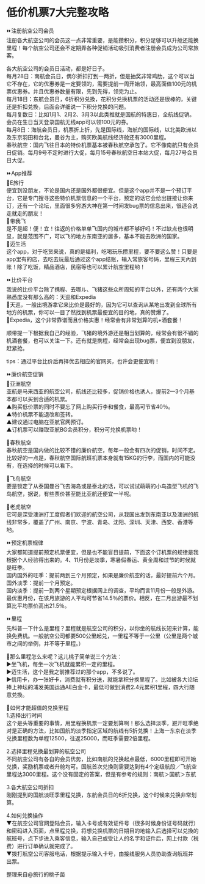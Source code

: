 # 低价机票7大完整攻略  
⏩注册航空公司会员  
注册各大航空公司的会员这一点非常重要，是能攒积分，积分足够可以升舱还能换里程！每个航空公司还会不定期弄各种促销活动吸引消费者注册会员成为公司常旅客。  

各大航空公司的会员日活动，都是好日子。  
每月28日：南航会员日，偶尔折扣打到一两折，但是抽奖非常鸡肋，这个可以当它不存在，它的优惠券是一定要领的，需要提前一周开始领，最高面值100元的机票优惠券。并且优惠券数量有限，先到先得，领完为止。  
每月18日：东航会员日，6折积分兑換，花积分兑换机票的活动还是很棒的，关键还是折扣兑換，后面会详细说一下积分兑换的问题。  
每月复数日：比如1月1、2月2、3月3以此类推就是国航的特惠日，全航线促销。会员在生日当天登录国航无线app可以领100元的券。  
每月8日：海航会员日，机票折上折，先是国际线，海航的国际线，以北美欧洲以及东京羽田和台北，曼谷为主，购买欧美航线经济舱还有3000里程。  
春秋航空：国内飞往日本的特价机票基本被春秋航空承包了。它不像南航只有会员日促销。每月9号不定时进行大促，每月15号春秋航空日本站大促，每月27号会员日大促。  

⏩App推荐  
🔸E旅行  
便宜到没朋友，不论是国内还是国外都很便宜。但是这个app并不是一个预订平台，它是专门搜寻这些特价机票信息的一个平台，预定的话它会给出链接让你来订，还有一个论坛，里面很多穷游大神在第一时间发bug票的信息出来，很适合说走就走的朋友！  
🔸带我飞  
是不是超！便！宜！往返的价格单单飞国内的城市都不够好吗！不过缺点也很明显，就是范围不广，可以飞的地方东南亚的居多，基本不能去欧洲的国家。  
🔸迈生活  
这个app，对于吃货来说，真的是福利，吃喝玩乐攒里程，要不要这么赞！只要是app里有的店，去吃去玩最后通过这个app结账，输入常旅客号码，里程三天內到账！除了吃饭，精品酒店，民宿等也可以累计航空里程哟！  

⏩比价平台  
我说的比价平台除了携程、去哪ル、飞猪这些众所周知的平台以外，还有两个大家熟悉度没有那么高的：天巡和Expedia  
🔸天巡，一般出境游拿它来比价是最好的，因为它可以查询从某地出发到全球所有地方的机票，你可以一目了然找到机票最便宜的目的地，真的赞爆了。  
🔸Expedia，这个非常靠谱而且价格实惠！经常会有非常划算的机+酒套餐！  

顺带提一下根据我自己的经验，飞猪的境外游还是相当划算的，经常会有很不错的机酒套餐，也可以关注一下。还有就是携程，经常会出现bug票，便宜到没朋友，赶紧抢。  

tips：通过平台比价后再择优去相应的官网买，也许会更便宜哟！  

⏩廉价航空促销  
🔸亚洲航空  
亚航是马来西亚的航空公司，航线还比较多，促销价格也诱人，提前2—3个月基本都可以买到合适的机票。  
▲购买低价票的同时不要忘了网上购买行李和餐食，最高可节省40％。  
▲特价机票不能退改和签转。  
▲建议通过电脑在亚航官网预订。  
▲订机票可以赚取亚航BG会员积分，积分可兑换机票哟！  

🔸春秋航空  
春秋航空是国内做的比较不错的廉价航空，每年一般会有四次的促销，时间不定。比较好的一点是，春秋航空国际航班机票本身就有15KG的行李，而国内的可能没有，在选择的时候可以看下。  

🔸飞鸟航空  
要是锁定了从泰国曼谷飞去海岛或是泰北的话，可以试试萌萌的小鸟造型飞机的飞鸟航空，据说，有些票价甚至能比亚航还便宜一半呢。  

🔸老虎航空  
它可是深受澳洲打工度假者们欢迎的航空公司，从我国出发到东南亚以及澳洲的航线非常多，覆盖了广州、南京、宁波、青岛、沈阳、深圳、天津、西安、香港等地。  

⏩预定机票规律  
大家都知道提前预定机票便宜，但是也不能盲目提前，下面这个订机票的规律是我根据个人经验得出来的。4、11月份是淡季，寒暑假春运、黄金周和过节的时候就是旺季。  
国内国外的旺季：提前两到三个月预定，如果是廉价航空的话，最好提前六个月。  
国外淡季：提前一个月预定。  
国内淡季：提前一到两个星期预定根据网上的调查，平均而言11月份一般是外游。  
最优惠月份，在该月旅游的人平均可节省14.5％的票价。相反，在二月出游最不划算比平均票价高出21.5％。  

⏩里程  
先科普一下什么是里程？里程就是航空公司的积分，以你坐的航线长短来计算，能换免费机。一般航空公司都要500公里起兑，一里程不等于一公里（公里是两个城市之间的举例，并不等于里程。）  

🔸那么里程怎么来呢？这儿桃子简单说三个方法：  
▶坐飞机，每坐一次飞机就能累积一定的里程。  
▶迈生活，这个是我之前推荐过的那个app，不多说了。  
▶信用卡，办一张好卡，消费就有积分送，就能拿积分换里程了。比如被各大论坛捧上神坛的浦发美国运通AE白金卡，最低可做到消费2.4元累积1里程，四大行随意兑換。  

🔸如何才能超值的兑换里程  
1.选择出行时间  
这个是头等重要的事情，用里程换机票一定要划算啊！那么选择淡季，避开旺季绝对是正确的方法，比如国航的淡季指定区域的航线有5折兑换！上海一东京在淡季兑换里程数为单程12500，往返25000，而旺季需要2倍里程。  

2.选择里程兑换最划算的航空公司  
不同航空公司有各自的会员优势，比如南航的兑换起点最低，6000里程即可开始兑换，奖励机票或者升舱均可。国航首次兑換则需要达到有4个定级航段／飞航空里程达3000里程。这个没有固定的答案，但是有参考的规则：南航＞国航＞东航  

3.各大航空公司折扣  
刚刚提到的国航淡旺季里程兑换，东航会员日的6折兑换，这个时候来兑换非常划算。  

4.如何兑换操作  
▼在航空公司官网登陆会员，输入卡号或有效证件号（很多时候身份证号码就行）和密码进入页面，点里程兑换，将想兑换机票的日期目的地输入后选择可以兑換的航班号，点下步进入乘客信息，输入自己或受让人的名字和证件后，网上付款（税费）进行订单确认就完成了。  
▼拨打航空公司客服电话，根据提示输入卡号，由接线服务人员协助查询航班并出票。  

整理来自@旅行的桃子菌  
